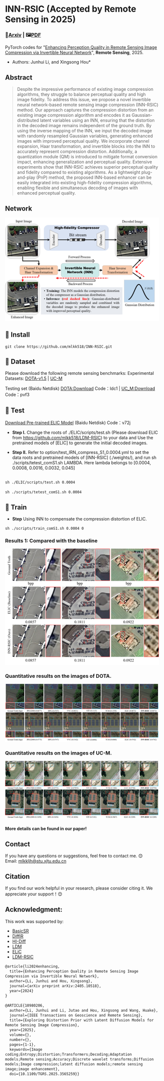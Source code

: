 
# INN-RSIC (Accepted by Remote Sensing in 2025)
### 📖[**Arxiv**](https://arxiv.org/abs/2405.10518) | 🖼️[**PDF**](/figs/INN-RSIC.pdf)

PyTorch codes for "[Enhancing Perception Quality in Remote Sensing Image Compression via Invertible Neural Network](https://arxiv.org/abs/2405.10518)", **Remote Sensing**, 2025.

- Authors: Junhui Li, and Xingsong Hou* <br>


## Abstract
> Despite the impressive performance of existing image compression algorithms,
they struggle to balance perceptual quality and high image fidelity. To address this issue,
we propose a novel invertible neural network-based remote sensing image compression
(INN-RSIC) method. Our approach captures the compression distortion from an existing
image compression algorithm and encodes it as Gaussian-distributed latent variables
using an INN, ensuring that the distortion in the decoded image remains independent
of the ground truth. By using the inverse mapping of the INN, we input the decoded
image with randomly resampled Gaussian variables, generating enhanced images with
improved perceptual quality. We incorporate channel expansion, Haar transformation, and
invertible blocks into the INN to accurately represent compression distortion. Additionally,
a quantization module (QM) is introduced to mitigate format conversion impact, enhancing
generalization and perceptual quality. Extensive experiments show that INN-RSIC achieves
superior perceptual quality and fidelity compared to existing algorithms. As a lightweight
plug-and-play (PnP) method, the proposed INN-based enhancer can be easily integrated
into existing high-fidelity compression algorithms, enabling flexible and simultaneous
decoding of images with enhanced perceptual quality.

## Network
![image](/figs/Graphical_Abstract.png)
 
## 🧩 Install
```
git clone https://github.com/mlkk518/INN-RSIC.git
```


## 🎁 Dataset
Please download the following remote sensing benchmarks:
Experimental Datasets:
  [DOTA-v1.5](https://captain-whu.github.io/DOTA/dataset.html) | [UC-M](http://weegee.vision.ucmerced.edu/datasets/landuse.html) 

Testing set  (Baidu Netdisk) [DOTA:Download](https://pan.baidu.com/s/1R52rO-gxZH1jG-amwUCO-g) Code：ldc1 | [UC_M:Download](https://pan.baidu.com/s/1KJAy2cPVnj6VfqrlR5XPCg)  Code：pvf3 


## 🧩 Test
[Download Pre-trained ELIC Model](https://pan.baidu.com/s/1OsPSjPp34RHasHi9YM5rHg) (Baidu Netdisk) Code：v72j
- **Step I.**  Change the roots of ./ELIC/scripts/test.sh (Please download ELIC from https://github.com/mlkk518/LDM-RSIC) to your data and Use the pretrained models of [ELIC] to generate the initial decoded images.

- **Step II.**  Refer to option/test_IRN_compress_S1_0.0004.yml to set the data roots and pretrained models of [INN-RSIC] (./weights/), and run sh ./scripts/tetest_comS1.sh LAMBDA. Here lambda belongs to [0.0004, 0.0008, 0.0016, 0.0032,  0.045] 

```

sh ./ELIC/scripts/test.sh 0.0004 

sh ./scripts/tetest_comS1.sh 0.0004 
```

## 🧩 Train
- **Step**  Using INN to compensate the compression distortion of ELIC.   
```
sh ./scripts/train_comS1.sh 0.0004 0

```

### Results 1: Compared with the baseline
 ![image](/figs/Com_base_UC.png)
 
### Quantitative results  on the images of DOTA.
 ![image](/figs/visua_low_bits_DOTA.png)

### Quantitative results  on the images of UC-M.
 ![image](/figs/visua_high_bits_UC.png)
 
#### More details can be found in our paper!

## Contact
If you have any questions or suggestions, feel free to contact me. 😊  
Email: mlkkljh@stu.xjtu.edu.cn



## Citation
If you find our work helpful in your research, please consider citing it. We appreciate your support！😊


## Acknowledgment: 

This work was supported by:  
- [BasicSR](https://github.com/xinntao/BasicSR)
- [DiffIR](https://github.com/Zj-BinXia/DiffIR)
- [HI-Diff](https://github.com/zhengchen1999/HI-Diff)
- [LDM](https://github.com/CompVis/latent-diffusion)
- [ELiC](https://github.com/VincentChandelier/ELiC-ReImplemetation)
- [LDM-RSIC](https://github.com/mlkk518/LDM-RSIC)



```
@article{li2024enhancing,
  title={Enhancing Perception Quality in Remote Sensing Image Compression via Invertible Neural Network},
  author={Li, Junhui and Hou, Xingsong},
  journal={arXiv preprint arXiv:2405.10518},
  year={2024}
}

@ARTICLE{10980206,
  author={Li, Junhui and Li, Jutao and Hou, Xingsong and Wang, Huake},
  journal={IEEE Transactions on Geoscience and Remote Sensing}, 
  title={Exploring Distortion Prior with Latent Diffusion Models for Remote Sensing Image Compression}, 
  year={2025},
  volume={},
  number={},
  pages={1-1},
  keywords={Image coding;Entropy;Distortion;Transformers;Decoding;Adaptation models;Remote sensing;Accuracy;Discrete wavelet transforms;Diffusion models;Image compression;latent diffusion models;remote sensing image;image enhancement},
  doi={10.1109/TGRS.2025.3565259}}

```

